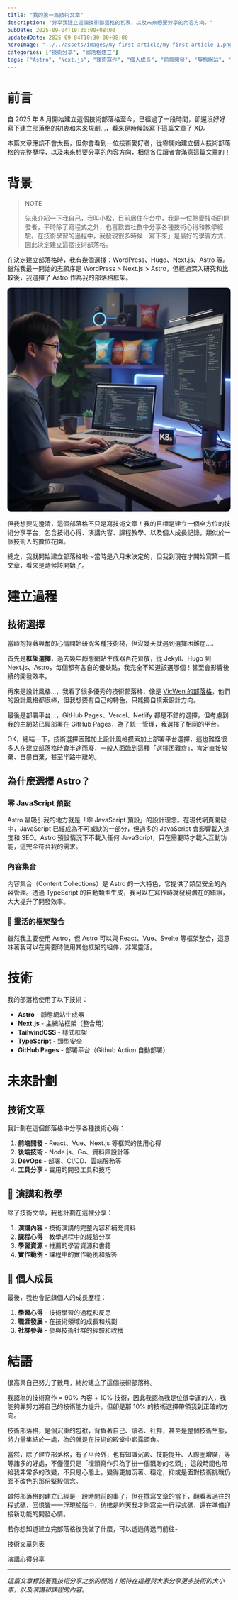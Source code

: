 ```yaml
---
title: "我的第一篇技術文章"
description: "分享我建立這個技術部落格的初衷，以及未來想要分享的內容方向。"
pubDate: 2025-09-04T10:30:00+08:00
updatedDate: 2025-09-04T10:30:00+08:00
heroImage: "../../assets/images/my-first-article/my-first-article-1.png"
categories: ["技術分享", "部落格建立"]
tags: ["Astro", "Next.js", "技術寫作", "個人成長", "前端開發", "靜態網站", "GitHub Pages", "TypeScript", "TailwindCSS", "開發工具"]
---
```


# 前言

自 2025 年 8 月開始建立這個技術部落格至今，已經過了一段時間，卻還沒好好寫下建立部落格的初衷和未來規劃…，看來是時候該寫下這篇文章了 XD。

本篇文章應該不會太長，但你會看到一位技術愛好者，從零開始建立個人技術部落格的完整歷程，以及未來想要分享的內容方向，相信各位讀者會滿意這篇文章的！

# 背景

> NOTE
> 
> 先來介紹一下我自己，我叫小松，目前居住在台中，我是一位熱愛技術的開發者，平時除了寫程式之外，也喜歡去社群中分享各種技術心得和教學經驗。在技術學習的過程中，我發現很多時候「寫下來」是最好的學習方式，因此決定建立這個技術部落格。

在決定建立部落格時，我有幾個選擇：WordPress、Hugo、Next.js、Astro 等。雖然我最一開始的志願序是 WordPress > Next.js > Astro，但經過深入研究和比較後，我選擇了 Astro 作為我的部落格框架。

<img src="../../assets/images/my-first-article/my-first-article-1.webp" alt="技術部落格建立過程" width="600" style="max-width: 100%; height: auto; border-radius: 8px;">

但我想要先澄清，這個部落格不只是寫技術文章！我的目標是建立一個全方位的技術分享平台，包含技術心得、演講內容、課程教學、以及個人成長記錄，類似於一個技術人的數位花園。

總之，我就開始建立部落格啦～當時是八月末決定的，但我到現在才開始寫第一篇文章，看來是時候該開始了。

# 建立過程

## 技術選擇

當時抱持著興奮的心情開始研究各種技術棧，但沒幾天就遇到選擇困難症…。

首先是**框架選擇**，過去幾年靜態網站生成器百花齊放，從 Jekyll、Hugo 到 Next.js、Astro，每個都有各自的優缺點，我完全不知道該選哪個！甚至會影響後續的開發效率。

再來是設計風格…，我看了很多優秀的技術部落格，像是 [VicWen 的部落格](https://blog.vicwen.app/)，他們的設計風格都很棒，但我想要有自己的特色，只能獨自摸索設計方向。

最後是部署平台…，GitHub Pages、Vercel、Netlify 都是不錯的選擇，但考慮到我的主網站已經部署在 GitHub Pages，為了統一管理，我選擇了相同的平台。

OK，總結一下，技術選擇困難加上設計風格摸索加上部署平台選擇，這也難怪很多人在建立部落格時會半途而廢，一般人面臨到這種「選擇困難症」，肯定直接放棄、自暴自棄，甚至半路中離的。


## 為什麼選擇 Astro？

### 零 JavaScript 預設
Astro 最吸引我的地方就是「零 JavaScript 預設」的設計理念。在現代網頁開發中，JavaScript 已經成為不可或缺的一部分，但過多的 JavaScript 會影響載入速度和 SEO。Astro 預設情況下不載入任何 JavaScript，只在需要時才載入互動功能，這完全符合我的需求。

### 內容集合
內容集合（Content Collections）是 Astro 的一大特色，它提供了類型安全的內容管理。透過 TypeScript 的自動類型生成，我可以在寫作時就發現潛在的錯誤，大大提升了開發效率。

### 🎨 靈活的框架整合
雖然我主要使用 Astro，但 Astro 可以與 React、Vue、Svelte 等框架整合，這意味著我可以在需要時使用其他框架的組件，非常靈活。

# 技術

我的部落格使用了以下技術：

- **Astro** - 靜態網站生成器
- **Next.js** - 主網站框架（整合用）
- **TailwindCSS** - 樣式框架
- **TypeScript** - 類型安全
- **GitHub Pages** - 部署平台（Github Action 自動部署）

# 未來計劃

## 技術文章
我計劃在這個部落格中分享各種技術心得：

1. **前端開發** - React、Vue、Next.js 等框架的使用心得
2. **後端技術** - Node.js、Go、資料庫設計等
3. **DevOps** - 部署、CI/CD、雲端服務等
4. **工具分享** - 實用的開發工具和技巧

## 🎤 演講和教學
除了技術文章，我也計劃在這裡分享：

1. **演講內容** - 技術演講的完整內容和補充資料
2. **課程心得** - 教學過程中的經驗分享
3. **學習資源** - 推薦的學習資源和書籍
4. **實作範例** - 課程中的實作範例和解答

## 🌟 個人成長
最後，我也會記錄個人的成長歷程：

1. **學習心得** - 技術學習的過程和反思
2. **職涯發展** - 在技術領域的成長和規劃
3. **社群參與** - 參與技術社群的經驗和收穫

# 結語

很高興自己努力了數月，終於建立了這個技術部落格。

我認為的技術寫作 = 90% 內容 + 10% 技術，因此我認為我是位很幸運的人，我能夠靠努力將自己的技術能力提升，但卻是那 10% 的技術選擇帶領我到正確的方向。

技術部落格，是個沉重的包袱，背負著自己、讀者、社群，甚至是整個技術生態，將力量集結於一處，為的就是在技術的殿堂中嶄露頭角。

當然，除了建立部落格，有了平台外，也有知識沉澱、技能提升、人際圈增廣，等等諸多的好處，不僅僅只是「埋頭寫作只為了拚一個飄渺的名頭」，這段時間也帶給我非常多的改變，不只是心態上，變得更加沉著、穩定，抑或是面對技術挑戰仍面不改色的那份堅毅信念。

雖然部落格的建立已經是一段時間前的事了，但在撰寫文章的當下，翻看著過往的程式碼，回憶皆一一浮現於腦中，彷彿是昨天我才剛寫完一行程式碼，還在準備迎接新功能的開發心情。


若你想知道建立完部落格後我做了什麼，可以透過傳送門前往~

技術文章列表

演講心得分享

---

*這篇文章標誌著我技術分享之旅的開始！期待在這裡與大家分享更多技術的大小事，以及演講和課程的內容。*
